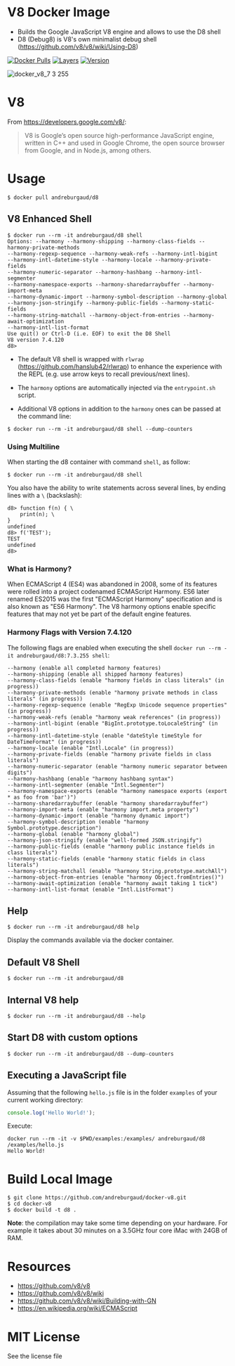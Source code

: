 # V8 Docker Image

* Builds the Google JavaScript V8 engine and allows to use the D8 shell
* D8 (Debug8) is V8's own minimalist debug shell (https://github.com/v8/v8/wiki/Using-D8)

[![Docker Pulls](https://img.shields.io/docker/pulls/andreburgaud/d8.svg)](https://hub.docker.com/r/andreburgaud/d8/)
[![Layers](https://images.microbadger.com/badges/image/andreburgaud/d8.svg)](https://microbadger.com/images/andreburgaud/d8)
[![Version](https://images.microbadger.com/badges/version/andreburgaud/d8.svg)](https://microbadger.com/images/andreburgaud/d8)

![docker_v8_7 3 255](https://user-images.githubusercontent.com/6396088/50544208-e4f7b000-0bb3-11e9-9c40-b256180b140a.png)

# V8

From https://developers.google.com/v8/:

> V8 is Google’s open source high-performance JavaScript engine, written in C++ and used in Google Chrome, the open source browser from Google, and in Node.js, among others.

# Usage

```
$ docker pull andreburgaud/d8
```

## V8 Enhanced Shell

```
$ docker run --rm -it andreburgaud/d8 shell
Options: --harmony --harmony-shipping --harmony-class-fields --harmony-private-methods
--harmony-regexp-sequence --harmony-weak-refs --harmony-intl-bigint
--harmony-intl-datetime-style --harmony-locale --harmony-private-fields
--harmony-numeric-separator --harmony-hashbang --harmony-intl-segmenter
--harmony-namespace-exports --harmony-sharedarraybuffer --harmony-import-meta
--harmony-dynamic-import --harmony-symbol-description --harmony-global
--harmony-json-stringify --harmony-public-fields --harmony-static-fields
--harmony-string-matchall --harmony-object-from-entries --harmony-await-optimization
--harmony-intl-list-format
Use quit() or Ctrl-D (i.e. EOF) to exit the D8 Shell
V8 version 7.4.120
d8>
```

* The default V8 shell is wrapped with `rlwrap` (https://github.com/hanslub42/rlwrap) to enhance the experience with the REPL (e.g. use arrow keys to recall previous/next lines).

* The `harmony` options are automatically injected via the `entrypoint.sh` script.

* Additional V8 options in addition to the `harmony` ones can be passed at the command line:

```
$ docker run --rm -it andreburgaud/d8 shell --dump-counters
```

### Using Multiline

When starting the d8 container with command `shell`, as follow:

```
$ docker run --rm -it andreburgaud/d8 shell
```

You also have the ability to write statements across several lines, by ending lines with a `\` (backslash):

```
d8> function f(n) { \
    print(n); \
}
undefined
d8> f('TEST');
TEST
undefined
d8>
```

### What is Harmony?

When ECMAScript 4 (ES4) was abandoned in 2008, some of its features were rolled into a project codenamed ECMAScript Harmony. ES6 later renamed ES2015 was the first "ECMAScript Harmony" specification and is also known as "ES6 Harmony". The V8 harmony options enable specific features that may not yet be part of the default engine features.


### Harmony Flags with Version 7.4.120

The following flags are enabled when executing the shell `docker run --rm -it andreburgaud/d8:7.3.255 shell`:


```
--harmony (enable all completed harmony features)
--harmony-shipping (enable all shipped harmony features)
--harmony-class-fields (enable "harmony fields in class literals" (in progress))
--harmony-private-methods (enable "harmony private methods in class literals" (in progress))
--harmony-regexp-sequence (enable "RegExp Unicode sequence properties" (in progress))
--harmony-weak-refs (enable "harmony weak references" (in progress))
--harmony-intl-bigint (enable "BigInt.prototype.toLocaleString" (in progress))
--harmony-intl-datetime-style (enable "dateStyle timeStyle for DateTimeFormat" (in progress))
--harmony-locale (enable "Intl.Locale" (in progress))
--harmony-private-fields (enable "harmony private fields in class literals")
--harmony-numeric-separator (enable "harmony numeric separator between digits")
--harmony-hashbang (enable "harmony hashbang syntax")
--harmony-intl-segmenter (enable "Intl.Segmenter")
--harmony-namespace-exports (enable "harmony namespace exports (export * as foo from 'bar')")
--harmony-sharedarraybuffer (enable "harmony sharedarraybuffer")
--harmony-import-meta (enable "harmony import.meta property")
--harmony-dynamic-import (enable "harmony dynamic import")
--harmony-symbol-description (enable "harmony Symbol.prototype.description")
--harmony-global (enable "harmony global")
--harmony-json-stringify (enable "well-formed JSON.stringify")
--harmony-public-fields (enable "harmony public instance fields in class literals")
--harmony-static-fields (enable "harmony static fields in class literals")
--harmony-string-matchall (enable "harmony String.prototype.matchAll")
--harmony-object-from-entries (enable "harmony Object.fromEntries()")
--harmony-await-optimization (enable "harmony await taking 1 tick")
--harmony-intl-list-format (enable "Intl.ListFormat")
```

## Help

```
$ docker run --rm -it andreburgaud/d8 help
```

Display the commands available via the docker container.

## Default V8 Shell

```
$ docker run --rm -it andreburgaud/d8
```

## Internal V8 help

```
$ docker run --rm -it andreburgaud/d8 --help
```

## Start D8 with custom options

```
$ docker run --rm -it andreburgaud/d8 --dump-counters
```

## Executing a JavaScript file

Assuming that the following `hello.js` file is in the folder `examples` of your current working directory:

```javascript
console.log('Hello World!');
```

Execute:

```
docker run --rm -it -v $PWD/examples:/examples/ andreburgaud/d8 /examples/hello.js
Hello World!
```

# Build Local Image

```
$ git clone https://github.com/andreburgaud/docker-v8.git
$ cd docker-v8
$ docker build -t d8 .
```

**Note**: the compilation may take some time depending on your hardware. For example it takes about 30 minutes on a 3.5GHz four core iMac with 24GB of RAM.

# Resources

* https://github.com/v8/v8
* https://github.com/v8/v8/wiki
* https://github.com/v8/v8/wiki/Building-with-GN
* https://en.wikipedia.org/wiki/ECMAScript

# MIT License

See the license file

